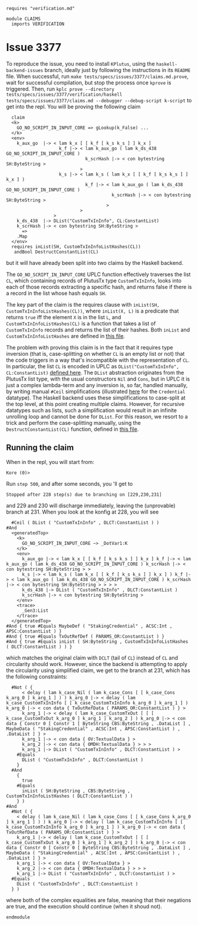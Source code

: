 ```k
requires "verification.md"

module CLAIMS
  imports VERIFICATION
```

# Issue 3377

To reproduce the issue, you need to install `KPlutus`, using the `haskell-backend-issues` branch, ideally just by following the instructions in its `README` file.  When successful, run `make tests/specs/issues/3377/claims.md.prove`, wait for successful compilation, but stop the process once `kprove` is triggered. Then, run `kplc prove --directory tests/specs/issues/3377/verification/haskell tests/specs/issues/3377/claims.md --debugger --debug-script k-script` to get into the repl. You will be proving the following claim

```k
  claim
  <k>
    GO_NO_SCRIPT_IN_INPUT_CORE => gLookup(k_False) ...
  </k>
  <env>
    k_aux_go  |-> < lam k_x [ [ k_f [ k_s k_s ] ] k_x ]
                    k_f |-> < lam k_aux_go ( lam k_ds_438 GO_NO_SCRIPT_IN_INPUT_CORE )
                              k_scrHash |-> < con bytestring SH:ByteString >
                            >
                    k_s |-> < lam k_s ( lam k_x [ [ k_f [ k_s k_s ] ] k_x ] )
                              k_f |-> < lam k_aux_go ( lam k_ds_438 GO_NO_SCRIPT_IN_INPUT_CORE )
                                        k_scrHash |-> < con bytestring SH:ByteString >
                                      >
                            >
                  >
    k_ds_438  |-> DList("CustomTxInInfo", CL:ConstantList)
    k_scrHash |-> < con bytestring SH:ByteString >
      =>
    .Map
  </env>
  requires inList(SH, CustomTxInInfoListHashes(CL))
   andBool DestructConstantList(CL)
```

but it will have already been split into two claims by the Haskell backend.

The `GO_NO_SCRIPT_IN_INPUT_CORE` UPLC function effectively traverses the list `CL`, which containing records of PlutusTx type `CustomTxInInfo`, looks into each of those records extracting a specific hash, and returns false if there is a record in the list whose hash equals `SH`.

The key part of the claim is the requires clause with `inList(SH, CustomTxInInfoListHashes(CL))`, where `inList(X, L)` is a predicate that returns `true` iff the element `X` is in the list `L`, and `CustomTxInInfoListHashes(CL)` is a function that takes a list of `CustomTxInInfo` records and returns the list of their hashes. Both `inList` and `CustomTxInInfoListHashes` are defined in [this file](./verification.md).

The problem with proving this claim is in the fact that it requires type inversion (that is, case-splitting on whether `CL` is an empty list or not) that the code triggers in a way that's incompatible with the representation of `CL`. In particular, the list `CL` is encoded in UPLC as `DList("CustomTxInInfo", CL:ConstantList)` [defined here](./uplc-genvironment-instance.md). The `DList` abstraction originates from the PlutusTx list type, with the usual constructors `Nil` and `Cons`, but in UPLC it is just a complex lambda-term and any inversion is, so far, handled manually, by writing manual `#Ceil` simplifications (illustrated [here](./uplc-genvironment-instance.md) for the `Credential` datatype). The Haskell backend uses these simplifications to case-split at the top level, at this point creating multiple claims. However, for recursive datatypes such as lists, such a simplification would result in an infinite unrolling loop and cannot be done for `DList`. For this reason, we resort to a trick and perform the case-splitting manually, using the `DestructConstantList(CL)` function, defined in [this file](./verification.md).

## Running the claim

When in the repl, you will start from:

```
Kore (0)>
```

Run `step 500`, and after some seconds, you 'll get to

```
Stopped after 228 step(s) due to branching on [229,230,231]
```

and 229 and 230 will discharge immediately, leaving the (unprovable) branch at 231. When you look at the konfig at 228, you will see

```
  #Ceil ( DList ( "CustomTxInInfo" , DLCT:ConstantList ) )
#And
  <generatedTop>
    <k>
      GO_NO_SCRIPT_IN_INPUT_CORE ~> _DotVar1:K
    </k>
    <env>
      k_aux_go |-> < lam k_x [ [ k_f [ k_s k_s ] ] k_x ] k_f |-> < lam k_aux_go ( lam k_ds_438 GO_NO_SCRIPT_IN_INPUT_CORE ) k_scrHash |-> < con bytestring SH:ByteString > >
      k_s |-> < lam k_s ( lam k_x [ [ k_f [ k_s k_s ] ] k_x ] ) k_f |-> < lam k_aux_go ( lam k_ds_438 GO_NO_SCRIPT_IN_INPUT_CORE ) k_scrHash |-> < con bytestring SH:ByteString > > > >
      k_ds_438 |-> DList ( "CustomTxInInfo" , DLCT:ConstantList )
      k_scrHash |-> < con bytestring SH:ByteString >
    </env>
    <trace>
      _Gen3:List
    </trace>
  </generatedTop>
#And { true #Equals MaybeDef ( "StakingCredential" , ACSC:Int , APSC:ConstantList ) }
#And { true #Equals TxOutRefDef ( PARAMS_OR:ConstantList ) }
#And { true #Equals inList ( SH:ByteString , CustomTxInInfoListHashes ( DLCT:ConstantList ) ) }
```

which matches the original claim with `DCLT` (tail of `CL`) instead of `CL` and circularity should work. However, since the backend is attempting to apply the circularity using simplified claim, we get to the branch at 231, which has the following constraints:

```
  #Not ( {
      < delay ( lam k_case_Nil ( lam k_case_Cons [ [ k_case_Cons k_arg_0 ] k_arg_1 ] ) ) k_arg_0 |-> < delay ( lam k_case_CustomTxInInfo [ [ k_case_CustomTxInInfo k_arg_0 ] k_arg_1 ] ) k_arg_0 |-> < con data { TxOutRefData ( PARAMS_OR:ConstantList ) } >
      k_arg_1 |-> < delay ( lam k_case_CustomTxOut [ [ [ k_case_CustomTxOut k_arg_0 ] k_arg_1 ] k_arg_2 ] ) k_arg_0 |-> < con data { Constr 0 [ Constr 1 [ ByteString CBS:ByteString , .DataList ] , MaybeData ( "StakingCredential" , ACSC:Int , APSC:ConstantList ) , .DataList ] } >
      k_arg_1 |-> < con data { OV:TextualData } >
      k_arg_2 |-> < con data { OMDH:TextualData } > > >
      k_arg_1 |-> DList ( "CustomTxInInfo" , DLCT:ConstantList ) >
    #Equals
      DList ( "CustomTxInInfo" , DLCT:ConstantList )
    }
  #And
    {
      true
    #Equals
      inList ( SH:ByteString , CBS:ByteString , CustomTxInInfoListHashes ( DLCT:ConstantList ) )
    } )
#And
  #Not ( {
    < delay ( lam k_case_Nil ( lam k_case_Cons [ [ k_case_Cons k_arg_0 ] k_arg_1 ] ) ) k_arg_0 |-> < delay ( lam k_case_CustomTxInInfo [ [ k_case_CustomTxInInfo k_arg_0 ] k_arg_1 ] ) k_arg_0 |-> < con data { TxOutRefData ( PARAMS_OR:ConstantList ) } >
    k_arg_1 |-> < delay ( lam k_case_CustomTxOut [ [ [ k_case_CustomTxOut k_arg_0 ] k_arg_1 ] k_arg_2 ] ) k_arg_0 |-> < con data { Constr 0 [ Constr 0 [ ByteString CBS:ByteString , .DataList ] , MaybeData ( "StakingCredential" , ACSC:Int , APSC:ConstantList ) , .DataList ] } >
    k_arg_1 |-> < con data { OV:TextualData } >
    k_arg_2 |-> < con data { OMDH:TextualData } > > >
    k_arg_1 |-> DList ( "CustomTxInInfo" , DLCT:ConstantList ) >
  #Equals
    DList ( "CustomTxInInfo" , DLCT:ConstantList )
  } )
```

where both of the complex equalities are false, meaning that their negations are true, and the execution should continue (when it shoud not).

```k
endmodule
```